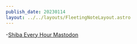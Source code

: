 ```yaml
---
publish_date: 20230114    
layout: ../../layouts/FleetingNoteLayout.astro
---
```

-[Shiba Every Hour Mastodon](https://mas.to/@ShibaEveryHour)